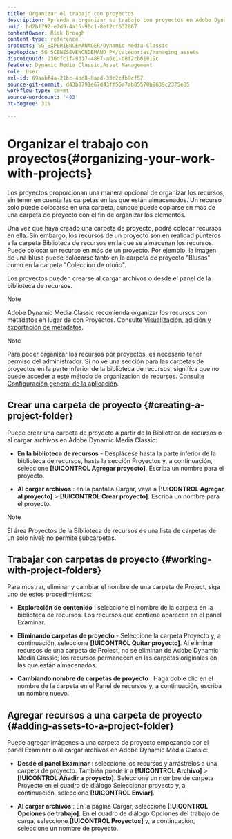 ```yaml
---
title: Organizar el trabajo con proyectos
description: Aprenda a organizar su trabajo con proyectos en Adobe Dynamic Media Classic.
uuid: bd2b1792-e2d9-4a15-90c1-8ef2cf632867
contentOwner: Rick Brough
content-type: reference
products: SG_EXPERIENCEMANAGER/Dynamic-Media-Classic
geptopics: SG_SCENESEVENONDEMAND_PK/categories/managing_assets
discoiquuid: 036dfc1f-8317-4887-a6e1-d8f2cb61819c
feature: Dynamic Media Classic,Asset Management
role: User
exl-id: 69aabf4a-21bc-4bd8-8aad-33c2cfb9cf57
source-git-commit: d43b0791e67d43ff56a7ab85570b9639c2375e05
workflow-type: tm+mt
source-wordcount: '483'
ht-degree: 31%

---
```


# Organizar el trabajo con proyectos{#organizing-your-work-with-projects}

Los proyectos proporcionan una manera opcional de organizar los recursos, sin tener en cuenta las carpetas en las que están almacenados. Un recurso solo puede colocarse en una carpeta, aunque puede copiarse en más de una carpeta de proyecto con el fin de organizar los elementos.

Una vez que haya creado una carpeta de proyecto, podrá colocar recursos en ella. Sin embargo, los recursos de un proyecto son en realidad punteros a la carpeta Biblioteca de recursos en la que se almacenan los recursos. Puede colocar un recurso en más de un proyecto. Por ejemplo, la imagen de una blusa puede colocarse tanto en la carpeta de proyecto &quot;Blusas&quot; como en la carpeta &quot;Colección de otoño&quot;.

Los proyectos pueden crearse al cargar archivos o desde el panel de la biblioteca de recursos.

>[!NOTE]
>
>Adobe Dynamic Media Classic recomienda organizar los recursos con metadatos en lugar de con Proyectos. Consulte [Visualización, adición y exportación de metadatos](viewing-adding-exporting-metadata.md).

>[!NOTE]
>
>Para poder organizar los recursos por proyectos, es necesario tener permiso del administrador. Si no ve una sección para las carpetas de proyectos en la parte inferior de la biblioteca de recursos, significa que no puede acceder a este método de organización de recursos. Consulte [Configuración general de la aplicación](application-setup.md#general-settings).

## Crear una carpeta de proyecto {#creating-a-project-folder}

Puede crear una carpeta de proyecto a partir de la Biblioteca de recursos o al cargar archivos en Adobe Dynamic Media Classic:

* **En la biblioteca de recursos** - Desplácese hasta la parte inferior de la biblioteca de recursos, hasta la sección Proyectos y, a continuación, seleccione **[!UICONTROL Agregar proyecto]**. Escriba un nombre para el proyecto.

* **Al cargar archivos** : en la pantalla Cargar, vaya a **[!UICONTROL Agregar al proyecto]** > **[!UICONTROL Crear proyecto]**. Escriba un nombre para el proyecto.

>[!NOTE]
>
>El área Proyectos de la Biblioteca de recursos es una lista de carpetas de un solo nivel; no permite subcarpetas.

## Trabajar con carpetas de proyecto {#working-with-project-folders}

Para mostrar, eliminar y cambiar el nombre de una carpeta de Project, siga uno de estos procedimientos:

* **Exploración de contenido** : seleccione el nombre de la carpeta en la biblioteca de recursos. Los recursos que contiene aparecen en el panel Examinar.

* **Eliminando carpetas de proyecto** - Seleccione la carpeta Proyecto y, a continuación, seleccione **[!UICONTROL Quitar proyecto]**. Al eliminar recursos de una carpeta de Project, no se eliminan de Adobe Dynamic Media Classic; los recursos permanecen en las carpetas originales en las que están almacenados.

* **Cambiando nombre de carpetas de proyecto** : Haga doble clic en el nombre de la carpeta en el Panel de recursos y, a continuación, escriba un nombre nuevo.

## Agregar recursos a una carpeta de proyecto {#adding-assets-to-a-project-folder}

Puede agregar imágenes a una carpeta de proyecto empezando por el panel Examinar o al cargar archivos en Adobe Dynamic Media Classic:

* **Desde el panel Examinar** : seleccione los recursos y arrástrelos a una carpeta de proyecto. También puede ir a **[!UICONTROL Archivo]** > **[!UICONTROL Añadir a proyecto]**. Seleccione un nombre de carpeta Proyecto en el cuadro de diálogo Seleccionar proyecto y, a continuación, seleccione **[!UICONTROL Enviar]**.

* **Al cargar archivos** : En la página Cargar, seleccione **[!UICONTROL Opciones de trabajo]**. En el cuadro de diálogo Opciones del trabajo de carga, seleccione **[!UICONTROL Proyectos]** y, a continuación, seleccione un nombre de proyecto.
